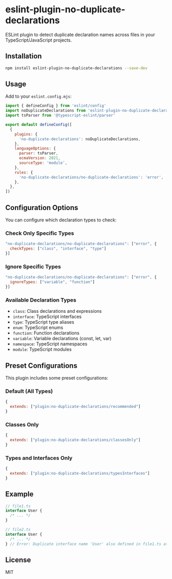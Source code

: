 # eslint-plugin-no-duplicate-declarations

ESLint plugin to detect duplicate declaration names across files in your TypeScript/JavaScript projects.

## Installation

```bash
npm install eslint-plugin-no-duplicate-declarations --save-dev
```

## Usage

Add to your `eslint.config.mjs`:

```js
import { defineConfig } from 'eslint/config'
import noDuplicateDeclarations from 'eslint-plugin-no-duplicate-declarations'
import tsParser from '@typescript-eslint/parser'

export default defineConfig([
  {
    plugins: {
      'no-duplicate-declarations': noDuplicateDeclarations,
    },
    languageOptions: {
      parser: tsParser,
      ecmaVersion: 2021,
      sourceType: 'module',
    },
    rules: {
      'no-duplicate-declarations/no-duplicate-declarations': 'error',
    },
  },
])
```

## Configuration Options

You can configure which declaration types to check:

### Check Only Specific Types

```js
"no-duplicate-declarations/no-duplicate-declarations": ["error", {
  checkTypes: ["class", "interface", "type"]
}]
```

### Ignore Specific Types

```js
"no-duplicate-declarations/no-duplicate-declarations": ["error", {
  ignoreTypes: ["variable", "function"]
}]
```

### Available Declaration Types

- `class`: Class declarations and expressions
- `interface`: TypeScript interfaces
- `type`: TypeScript type aliases
- `enum`: TypeScript enums
- `function`: Function declarations
- `variable`: Variable declarations (const, let, var)
- `namespace`: TypeScript namespaces
- `module`: TypeScript modules

## Preset Configurations

This plugin includes some preset configurations:

### Default (All Types)

```js
{
  extends: ["plugin:no-duplicate-declarations/recommended"]
}
```

### Classes Only

```js
{
  extends: ["plugin:no-duplicate-declarations/classesOnly"]
}
```

### Types and Interfaces Only

```js
{
  extends: ["plugin:no-duplicate-declarations/typesInterfaces"]
}
```

## Example

```typescript
// file1.ts
interface User {
  /* ... */
}

// file2.ts
interface User {
  /* ... */
} // Error: Duplicate interface name 'User' also defined in file1.ts at line 1
```

## License

MIT
